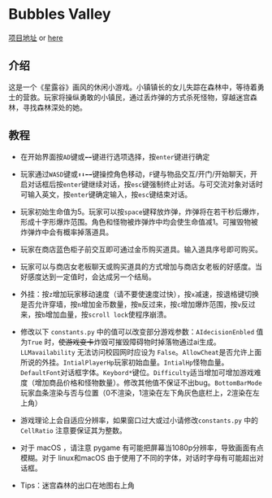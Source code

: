 # Bubbles Valley

[项目地址](https://github.com/segment-tree/bubbles-valley) or [here](https://github.com/segment-tree/pumpking)

## 介绍

这是一个《星露谷》画风的休闲小游戏。小镇镇长的女儿失踪在森林中，等待着勇士的营救。玩家将操纵勇敢的小镇民，通过丢炸弹的方式杀死怪物，穿越迷宫森林，寻找森林深处的她。

## 教程

- 在开始界面按`AD`键或`⬅➡`键进行选项选择，按`enter`键进行确定

- 玩家通过`WASD`键或`⬆⬇⬅➡`键操控角色移动，`F`键与物品交互/开门/开始聊天，开启对话框后按`enter`键继续对话，按`esc`键强制终止对话。与可交流对象对话时可输入英文，按`enter`键确定输入，按`esc`键结束对话。

- 玩家初始生命值为5。玩家可以按`space`键释放炸弹，炸弹将在若干秒后爆炸，形成十字形爆炸范围。角色和怪物被炸弹炸中均会使生命值减1。可摧毁物被炸弹炸中会有概率掉落道具。

- 玩家在商店蓝色柜子前交互即可通过金币购买道具。输入道具序号即可购买。

- 玩家可以与商店女老板聊天或购买道具的方式增加与商店女老板的好感度。当好感度达到一定值时，会达成另一个结局。

- 外挂：按`z`增加玩家移动速度（请不要使速度过快），按`x`减速，按退格键切换是否允许穿墙，按`n`增加金币数量，按`m`反过来，按`c`增加爆炸范围，按`v`反过来，按`b`增加血量，按`scroll lock`使程序崩溃。

- 修改以下 `constants.py` 中的值可以改变部分游戏参数：`AIdecisionEnbled` 值为`True` 时，~~使游戏变卡~~炸毁可摧毁障碍物时掉落物通过ai生成。`LLMavailability` 无法访问校园网时应设为 `False`。`AllowCheat`是否允许上面所说的外挂。`IntialPlayerHp`玩家初始血量。`IntialHp`怪物血量。`DefaultFont`对话框字体。`Keybord*`键位。`Difficulty`适当增加可增加游戏难度（增加商品价格和怪物数量）。修改其他值不保证不出bug。`BottomBarMode`玩家血条渲染与否与位置（0不渲染，1渲染在左下角灰色底栏上，2渲染在左上角）

- 游戏理论上会自适应分辨率，如果窗口过大或过小请修改`constants.py` 中的 `CellRatio` 注意要保证其为整数。

- 对于 macOS ，请注意 pygame 有可能把屏幕当1080p分辨率，导致画面有点模糊。对于 linux和macOS 由于使用了不同的字体，对话时字母有可能超出对话框。

- Tips：迷宫森林的出口在地图右上角
